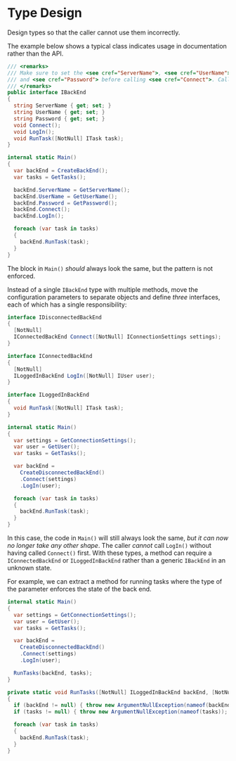 # Type Design

Design types so that the caller cannot use them incorrectly.

The example below shows a typical class indicates usage in documentation rather than the API.

```csharp
/// <remarks>
/// Make sure to set the <see cref="ServerName">, <see cref="UserName">
/// and <see cref="Password"> before calling <see cref="Connect">. Call <see cref="Connect"> before calling <see cref="LogIn"> and <see cref="RunTask">.
/// </remarks>
public interface IBackEnd
{
  string ServerName { get; set; }
  string UserName { get; set; }
  string Password { get; set; }
  void Connect();
  void LogIn();
  void RunTask([NotNull] ITask task);
}

internal static Main()
{
  var backEnd = CreateBackEnd();
  var tasks = GetTasks();

  backEnd.ServerName = GetServerName();
  backEnd.UserName = GetUserName();
  backEnd.Password = GetPassword();
  backEnd.Connect();
  backEnd.LogIn();

  foreach (var task in tasks)
  {
    backEnd.RunTask(task);
  }
}
```

The block in `Main()` _should_ always look the same, but the pattern is not enforced.

Instead of a single `IBackEnd` type with multiple methods, move the configuration parameters to separate objects and define _three_ interfaces, each of which has a single responsibility:

```csharp
interface IDisconnectedBackEnd
{
  [NotNull]
  IConnectedBackEnd Connect([NotNull] IConnectionSettings settings);
}

interface IConnectedBackEnd
{
  [NotNull]
  ILoggedInBackEnd LogIn([NotNull] IUser user);
}

interface ILoggedInBackEnd
{
  void RunTask([NotNull] ITask task);
}

internal static Main()
{
  var settings = GetConnectionSettings();
  var user = GetUser();
  var tasks = GetTasks();

  var backEnd =
    CreateDisconnectedBackEnd()
    .Connect(settings)
    .LogIn(user);

  foreach (var task in tasks)
  {
    backEnd.RunTask(task);
  }
}
```

In this case, the code in `Main()` will still always look the same, _but it can now no longer take any other shape_. The caller _cannot_ call `LogIn()` without having called `Connect()` first. With these types, a method can require a `IConnectedBackEnd` or `ILoggedInBackEnd` rather than a generic `IBackEnd` in an unknown state.

For example, we can extract a method for running tasks where the type of the parameter enforces the state of the back end.

```csharp
internal static Main()
{
  var settings = GetConnectionSettings();
  var user = GetUser();
  var tasks = GetTasks();

  var backEnd =
    CreateDisconnectedBackEnd()
    .Connect(settings)
    .LogIn(user);

  RunTasks(backEnd, tasks);
}

private static void RunTasks([NotNull] ILoggedInBackEnd backEnd, [NotNull] IEnumerable<ITask> tasks)
{
  if (backEnd != null) { throw new ArgumentNullException(nameof(backEnd)); }
  if (tasks != null) { throw new ArgumentNullException(nameof(tasks)); }

  foreach (var task in tasks)
  {
    backEnd.RunTask(task);
  }
}
```